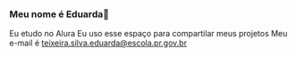 ### Meu nome é Eduarda💙
Eu etudo no Alura
Eu uso esse espaço para compartilar meus projetos
Meu e-mail é teixeira.silva.eduarda@escola.pr.gov.br
